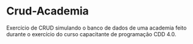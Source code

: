 # Crud-Academia
Exercício de CRUD simulando o banco de dados de uma academia feito durante o exercício do curso capacitante de programação CDD 4.0.
